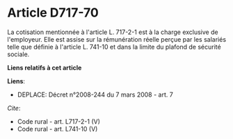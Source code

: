 # Article D717-70

La cotisation mentionnée à l'article L. 717-2-1 est à la charge exclusive de l'employeur. Elle est assise sur la rémunération
réelle perçue par les salariés telle que définie à l'article L. 741-10 et dans la limite du plafond de sécurité sociale.

**Liens relatifs à cet article**

**Liens**:

  - DEPLACE: Décret n°2008-244 du 7 mars 2008 - art. 7

_Cite_:

  - Code rural - art. L717-2-1 (V)
  - Code rural - art. L741-10 (V)
